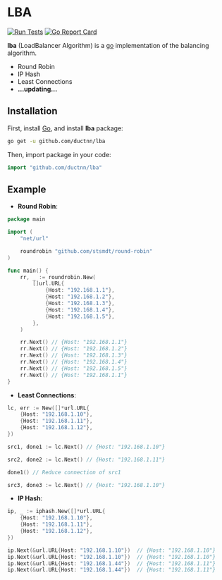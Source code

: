 # LBA

[![Run Tests](https://github.com/ductnn/lba/actions/workflows/test.yml/badge.svg)](https://github.com/ductnn/lba/actions/workflows/test.yml)
[![Go Report Card](https://goreportcard.com/badge/github.com/ductnn/lba)](https://goreportcard.com/report/github.com/ductnn/lba)

**lba** (LoadBalancer Algorithm) is a [go](https://go.dev/) implementation of the balancing algorithm.
- Round Robin
- IP Hash
- Least Connections
- **...updating...**

## Installation

First, install [Go](https://go.dev/doc/install), and install **lba** package:

```sh
go get -u github.com/ductnn/lba
```

Then, import package in your code:

```go
import "github.com/ductnn/lba"
```

## Example

- **Round Robin**:

```go
package main

import (
	"net/url"

	roundrobin "github.com/stsmdt/round-robin"
)

func main() {
	rr, _ := roundrobin.New(
		[]url.URL{
			{Host: "192.168.1.1"},
			{Host: "192.168.1.2"},
			{Host: "192.168.1.3"},
			{Host: "192.168.1.4"},
			{Host: "192.168.1.5"},
		},
	)

	rr.Next() // {Host: "192.168.1.1"}
	rr.Next() // {Host: "192.168.1.2"}
	rr.Next() // {Host: "192.168.1.3"}
	rr.Next() // {Host: "192.168.1.4"}
	rr.Next() // {Host: "192.168.1.5"}
	rr.Next() // {Host: "192.168.1.1"}
}
```

- **Least Connections**:

```go
lc, err := New([]*url.URL{
    {Host: "192.168.1.10"},
    {Host: "192.168.1.11"},
    {Host: "192.168.1.12"},
})

src1, done1 := lc.Next() // {Host: "192.168.1.10"}

src2, done2 := lc.Next() // {Host: "192.168.1.11"}

done1() // Reduce connection of src1

src3, done3 := lc.Next() // {Host: "192.168.1.10"}
```

- **IP Hash**:

```go
ip, _ := iphash.New([]*url.URL{
    {Host: "192.168.1.10"},
    {Host: "192.168.1.11"},
    {Host: "192.168.1.12"},
})

ip.Next(&url.URL{Host: "192.168.1.10"})  // {Host: "192.168.1.10"}
ip.Next(&url.URL{Host: "192.168.1.10"})  // {Host: "192.168.1.10"}
ip.Next(&url.URL{Host: "192.168.1.44"})  // {Host: "192.168.1.11"}
ip.Next(&url.URL{Host: "192.168.1.44"})  // {Host: "192.168.1.11"}
```
